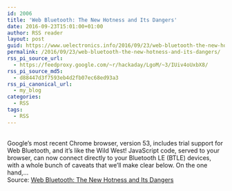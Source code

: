 ```yaml
---
id: 2006
title: 'Web Bluetooth: The New Hotness and Its Dangers'
date: 2016-09-23T15:01:00+01:00
author: RSS reader
layout: post
guid: https://www.uelectronics.info/2016/09/23/web-bluetooth-the-new-hotness-and-its-dangers/
permalink: /2016/09/23/web-bluetooth-the-new-hotness-and-its-dangers/
rss_pi_source_url:
  - https://feedproxy.google.com/~r/hackaday/LgoM/~3/IUiv4oUxbX8/
rss_pi_source_md5:
  - d88447d3f7593eb4d2fb07ec68ed93a3
rss_pi_canonical_url:
  - my_blog
categories:
  - RSS
tags:
  - RSS
---
```

&#013;  
Google’s most recent Chrome browser, version 53, includes trial support for Web Bluetooth, and it’s like the Wild West! JavaScript code, served to your browser, can now connect directly to your Bluetooth LE (BTLE) devices, with a whole bunch of caveats that we’ll make clear below. On the one hand,…&#013;  
Source: <a href="https://feedproxy.google.com/~r/hackaday/LgoM/~3/IUiv4oUxbX8/" target="_blank">Web Bluetooth: The New Hotness and Its Dangers</a>